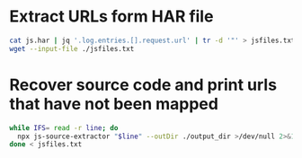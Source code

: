 # Extract URLs form HAR file

```bash
cat js.har | jq '.log.entries.[].request.url' | tr -d '"' > jsfiles.txt
wget --input-file ./jsfiles.txt
```

# Recover source code and print urls that have not been mapped
```bash
while IFS= read -r line; do
  npx js-source-extractor "$line" --outDir ./output_dir >/dev/null 2>&1 || echo "$line"
done < jsfiles.txt
```
